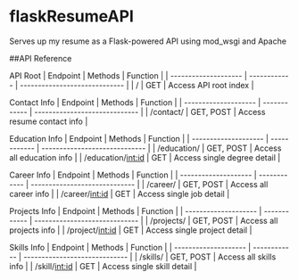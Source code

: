 # flaskResumeAPI
Serves up my resume as a Flask-powered API using mod_wsgi and Apache

##API Reference

API Root
| Endpoint      | Methods   | Function           |
| -------------------- | ------------ | ----------------------------- |
| /          | GET      | Access API root index    |

Contact Info
|        Endpoint      |    Methods   |            Function           |
| -------------------- | ------------ | ----------------------------- |
|       /contact/      |  GET, POST   |   Access resume contact info  |

Education Info
|        Endpoint      |    Methods   |            Function           |
| -------------------- | ------------ | ----------------------------- |
|      /education/     |  GET, POST   |   Access all education info   |
|  /education/<int:id> |     GET      |  Access single degree detail  |

Career Info
|        Endpoint      |    Methods   |            Function           |
| -------------------- | ------------ | ----------------------------- |
|        /career/      |  GET, POST   |    Access all career info     |
|    /career/<int:id>  |     GET      |   Access single job detail    |

Projects Info
|        Endpoint      |    Methods   |            Function           |
| -------------------- | ------------ | ----------------------------- |
|       /projects/     |  GET, POST   |    Access all projects info   |
|   /project/<int:id>  |     GET      |  Access single project detail |

Skills Info
|        Endpoint      |    Methods   |            Function           |
| -------------------- | ------------ | ----------------------------- |
|        /skills/      |  GET, POST   |     Access all skills info    |
|    /skill/<int:id>   |     GET      |   Access single skill detail  |
